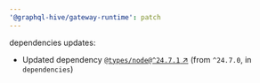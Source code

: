 ```yaml
---
'@graphql-hive/gateway-runtime': patch
---
```


dependencies updates: 

- Updated dependency [`@types/node@^24.7.1` ↗︎](https://www.npmjs.com/package/@types/node/v/24.7.1) (from `^24.7.0`, in `dependencies`)
